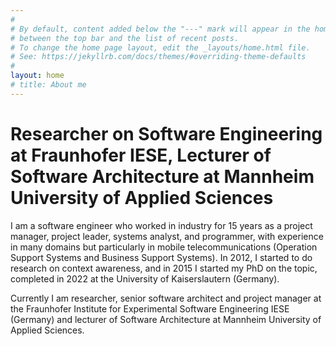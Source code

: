 ```yaml
---
#
# By default, content added below the "---" mark will appear in the home page
# between the top bar and the list of recent posts.
# To change the home page layout, edit the _layouts/home.html file.
# See: https://jekyllrb.com/docs/themes/#overriding-theme-defaults
#
layout: home
# title: About me
---
```


# Researcher on Software Engineering at Fraunhofer IESE, Lecturer of Software Architecture at Mannheim University of Applied Sciences

I am a software engineer who worked in industry for 15 years as a project manager, project leader, systems analyst, and programmer, with experience in many domains but particularly in mobile telecommunications (Operation Support Systems and Business Support Systems). In 2012, I started to do research on context awareness, and in 2015 I started my PhD on the topic, completed in 2022 at the University of Kaiserslautern (Germany).

Currently I am researcher, senior software architect and project manager at the Fraunhofer Institute for Experimental Software Engineering IESE (Germany) and lecturer of Software Architecture at Mannheim University of Applied Sciences.
